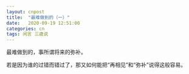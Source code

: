 ```yaml
---
layout: cnpost
title:  "最难做到的（一）"
date:   2020-09-19 12:51:00
categories: cn
tags: 闲言 三歳说
---
```


最难做到的，事所谓将来的弥补。

若是因为谁的过错而错过了，那又如何能把“再相见”和“弥补”说得这般容易。
